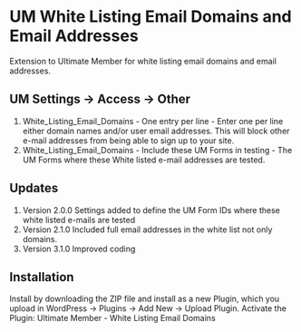 # UM White Listing Email Domains and Email Addresses
Extension to Ultimate Member for white listing email domains and email addresses. 

## UM Settings -> Access -> Other
1. White_Listing_Email_Domains - One entry per line - Enter one per line either domain names and/or user email addresses. This will block other e-mail addresses from being able to sign up to your site.
2. White_Listing_Email_Domains - Include these UM Forms in testing - The UM Forms where these White listed e-mail addresses are tested.

## Updates
1. Version 2.0.0 Settings added to define the UM Form IDs where these white listed e-mails are tested
2. Version 2.1.0 Included full email addresses in the white list not only domains.
3. Version 3.1.0 Improved coding

## Installation
Install by downloading the ZIP file and install as a new Plugin, which you upload in WordPress -> Plugins -> Add New -> Upload Plugin. Activate the Plugin: Ultimate Member - White Listing Email Domains
